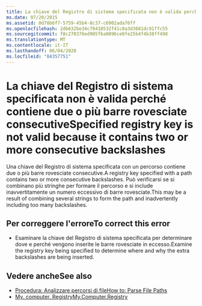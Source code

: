 ```yaml
---
title: La chiave del Registro di sistema specificata non è valida perché contiene due o più barre rovesciate consecutive
ms.date: 07/20/2015
ms.assetid: 0d78b6f7-5759-45b4-8c37-c6902ada76ff
ms.openlocfilehash: 2db632be34cf8410532f41c8a3d3681dc91ffc55
ms.sourcegitcommit: f8c270376ed905f6a8896ce0fe25b4f4b38ff498
ms.translationtype: MT
ms.contentlocale: it-IT
ms.lasthandoff: 06/04/2020
ms.locfileid: "84357751"
---
```

# <a name="specified-registry-key-is-not-valid-because-it-contains-two-or-more-consecutive-backslashes"></a><span data-ttu-id="cd09d-102">La chiave del Registro di sistema specificata non è valida perché contiene due o più barre rovesciate consecutive</span><span class="sxs-lookup"><span data-stu-id="cd09d-102">Specified registry key is not valid because it contains two or more consecutive backslashes</span></span>
<span data-ttu-id="cd09d-103">Una chiave del Registro di sistema specificata con un percorso contiene due o più barre rovesciate consecutive.</span><span class="sxs-lookup"><span data-stu-id="cd09d-103">A registry key specified with a path contains two or more consecutive backslashes.</span></span> <span data-ttu-id="cd09d-104">Può verificarsi se si combinano più stringhe per formare il percorso e si include inavvertitamente un numero eccessivo di barre rovesciate.</span><span class="sxs-lookup"><span data-stu-id="cd09d-104">This may be a result of combining several strings to form the path and inadvertently including too many backslashes.</span></span>  
  
## <a name="to-correct-this-error"></a><span data-ttu-id="cd09d-105">Per correggere l'errore</span><span class="sxs-lookup"><span data-stu-id="cd09d-105">To correct this error</span></span>  
  
- <span data-ttu-id="cd09d-106">Esaminare la chiave del Registro di sistema specificata per determinare dove e perché vengono inserite le barre rovesciate in eccesso.</span><span class="sxs-lookup"><span data-stu-id="cd09d-106">Examine the registry key being specified to determine where and why the extra backslashes are being inserted.</span></span>  
  
## <a name="see-also"></a><span data-ttu-id="cd09d-107">Vedere anche</span><span class="sxs-lookup"><span data-stu-id="cd09d-107">See also</span></span>

- [<span data-ttu-id="cd09d-108">Procedura: Analizzare percorsi di file</span><span class="sxs-lookup"><span data-stu-id="cd09d-108">How to: Parse File Paths</span></span>](../developing-apps/programming/drives-directories-files/how-to-parse-file-paths.md)
- [<span data-ttu-id="cd09d-109">My. computer. Registry</span><span class="sxs-lookup"><span data-stu-id="cd09d-109">My.Computer.Registry</span></span>](xref:Microsoft.VisualBasic.MyServices.RegistryProxy)
